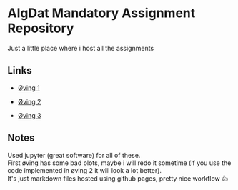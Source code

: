 # AlgDat Mandatory Assignment Repository
Just a little place where i host all the assignments 


## Links


- [Øving 1](https://jesper-hustad.github.io/AlgDat/recursion/site.html)

- [Øving 2](https://jesper-hustad.github.io/AlgDat/sorting/Sorting.html)

- [Øving 3](https://jesper-hustad.github.io/AlgDat/nodes/tree.html)




## Notes

Used jupyter (great software) for all of these.  
First øving has some bad plots, maybe i will redo it sometime (if you use the code implemented in øving 2 it will look a lot better).  
It's just markdown files hosted using github pages, pretty nice workflow 👍
